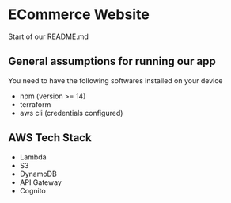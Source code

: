 # ECommerce Website

Start of our README.md

## General assumptions for running our app

You need to have the following softwares installed on your device

- npm (version >= 14)
- terraform
- aws cli (credentials configured)

## AWS Tech Stack

- Lambda
- S3
- DynamoDB
- API Gateway
- Cognito
